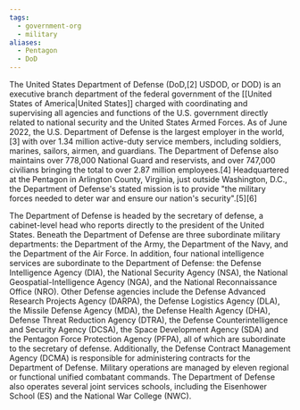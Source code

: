 ```yaml
---
tags:
  - government-org
  - military
aliases:
  - Pentagon
  - DoD
---
```

The United States Department of Defense (DoD,[2] USDOD, or DOD) is an executive branch department of the federal government of the [[United States of America|United States]] charged with coordinating and supervising all agencies and functions of the U.S. government directly related to national security and the United States Armed Forces. As of June 2022, the U.S. Department of Defense is the largest employer in the world,[3] with over 1.34 million active-duty service members, including soldiers, marines, sailors, airmen, and guardians. The Department of Defense also maintains over 778,000 National Guard and reservists, and over 747,000 civilians bringing the total to over 2.87 million employees.[4] Headquartered at the Pentagon in Arlington County, Virginia, just outside Washington, D.C., the Department of Defense's stated mission is to provide "the military forces needed to deter war and ensure our nation's security".[5][6]

The Department of Defense is headed by the secretary of defense, a cabinet-level head who reports directly to the president of the United States. Beneath the Department of Defense are three subordinate military departments: the Department of the Army, the Department of the Navy, and the Department of the Air Force. In addition, four national intelligence services are subordinate to the Department of Defense: the Defense Intelligence Agency (DIA), the National Security Agency (NSA), the National Geospatial-Intelligence Agency (NGA), and the National Reconnaissance Office (NRO). Other Defense agencies include the Defense Advanced Research Projects Agency (DARPA), the Defense Logistics Agency (DLA), the Missile Defense Agency (MDA), the Defense Health Agency (DHA), Defense Threat Reduction Agency (DTRA), the Defense Counterintelligence and Security Agency (DCSA), the Space Development Agency (SDA) and the Pentagon Force Protection Agency (PFPA), all of which are subordinate to the secretary of defense. Additionally, the Defense Contract Management Agency (DCMA) is responsible for administering contracts for the Department of Defense. Military operations are managed by eleven regional or functional unified combatant commands. The Department of Defense also operates several joint services schools, including the Eisenhower School (ES) and the National War College (NWC). 